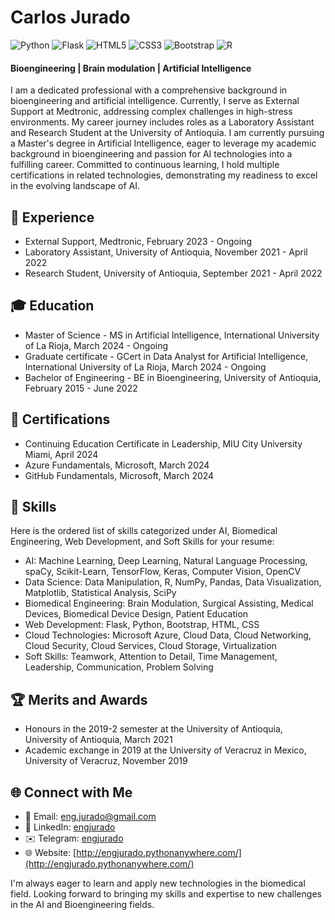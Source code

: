 # Carlos Jurado

![Python](https://img.shields.io/badge/python-3670A0?style=for-the-badge&logo=python&logoColor=ffdd54)
![Flask](https://img.shields.io/badge/flask-%23000.svg?style=for-the-badge&logo=flask&logoColor=white)
![HTML5](https://img.shields.io/badge/html5-%23E34F26.svg?style=for-the-badge&logo=html5&logoColor=white)
![CSS3](https://img.shields.io/badge/css3-%231572B6.svg?style=for-the-badge&logo=css3&logoColor=white)
![Bootstrap](https://img.shields.io/badge/bootstrap-%238511FA.svg?style=for-the-badge&logo=bootstrap&logoColor=white)
![R](https://img.shields.io/badge/r-%23276DC3.svg?style=for-the-badge&logo=r&logoColor=white)

#### Bioengineering | Brain modulation | Artificial Intelligence

I am a dedicated professional with a comprehensive background in bioengineering and artificial intelligence. Currently, I serve as External Support at Medtronic, addressing complex challenges in high-stress environments. My career journey includes roles as a Laboratory Assistant and Research Student at the University of Antioquia. I am currently pursuing a Master's degree in Artificial Intelligence, eager to leverage my academic background in bioengineering and passion for AI technologies into a fulfilling career. Committed to continuous learning, I hold multiple certifications in related technologies, demonstrating my readiness to excel in the evolving landscape of AI.

## 💼 Experience
- External Support, Medtronic, February 2023 - Ongoing
- Laboratory Assistant, University of Antioquia, November 2021 - April 2022
- Research Student, University of Antioquia, September 2021 - April 2022

## 🎓 Education
- Master of Science - MS in Artificial Intelligence, International University of La Rioja, March 2024 - Ongoing
- Graduate certificate - GCert in Data Analyst for Artificial Intelligence, International University of La Rioja, March 2024 - Ongoing
- Bachelor of Engineering - BE in Bioengineering, University of Antioquia, February 2015 - June 2022

## 📜 Certifications

- Continuing Education Certificate in Leadership, MIU City University Miami, April 2024
- Azure Fundamentals, Microsoft, March 2024
- GitHub Fundamentals, Microsoft, March 2024

## 🧠 Skills

Here is the ordered list of skills categorized under AI, Biomedical Engineering, Web Development, and Soft Skills for your resume:

- AI: Machine Learning, Deep Learning, Natural Language Processing, spaCy, Scikit-Learn, TensorFlow, Keras, Computer Vision, OpenCV
- Data Science: Data Manipulation, R, NumPy, Pandas, Data Visualization, Matplotlib, Statistical Analysis, SciPy
- Biomedical Engineering: Brain Modulation, Surgical Assisting, Medical Devices, Biomedical Device Design, Patient Education
- Web Development: Flask, Python, Bootstrap, HTML, CSS
- Cloud Technologies: Microsoft Azure, Cloud Data, Cloud Networking, Cloud Security, Cloud Services, Cloud Storage, Virtualization
- Soft Skills: Teamwork, Attention to Detail, Time Management, Leadership, Communication, Problem Solving

## 🏆 Merits and Awards

- Honours in the 2019-2 semester at the University of Antioquia, University of Antioquia, March 2021
- Academic exchange in 2019 at the University of Veracruz in Mexico, University of Veracruz, November 2019

## 🌐 Connect with Me
- 📧 Email: eng.jurado@gmail.com
- 💼 LinkedIn: [engjurado](https://www.linkedin.com/in/engjurado/)
- ✉️ Telegram: [engjurado](https://telegram.me/engjurado)
- 🌐 Website: [http://engjurado.pythonanywhere.com/](http://engjurado.pythonanywhere.com/)

I'm always eager to learn and apply new technologies in the biomedical field. Looking forward to bringing my skills and expertise to new challenges in the AI and Bioengineering fields.
